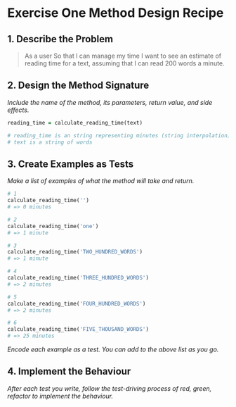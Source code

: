 # Exercise One Method Design Recipe

## 1. Describe the Problem

> As a user
> So that I can manage my time
> I want to see an estimate of reading time for a text, assuming that I can read 200 
> words a minute.


## 2. Design the Method Signature

_Include the name of the method, its parameters, return value, and side effects._

```ruby
reading_time = calculate_reading_time(text)

# reading_time is an string representing minutes (string interpolation)
# text is a string of words
```

## 3. Create Examples as Tests

_Make a list of examples of what the method will take and return._

```ruby
# 1 
calculate_reading_time('')
# => 0 minutes

# 2 
calculate_reading_time('one')
# => 1 minute

# 3 
calculate_reading_time('TWO_HUNDRED_WORDS')
# => 1 minute

# 4
calculate_reading_time('THREE_HUNDRED_WORDS')
# => 2 minutes

# 5
calculate_reading_time('FOUR_HUNDRED_WORDS')
# => 2 minutes

# 6
calculate_reading_time('FIVE_THOUSAND_WORDS')
# => 25 minutes

```

_Encode each example as a test. You can add to the above list as you go._

## 4. Implement the Behaviour

_After each test you write, follow the test-driving process of red, green, refactor to implement the behaviour._
